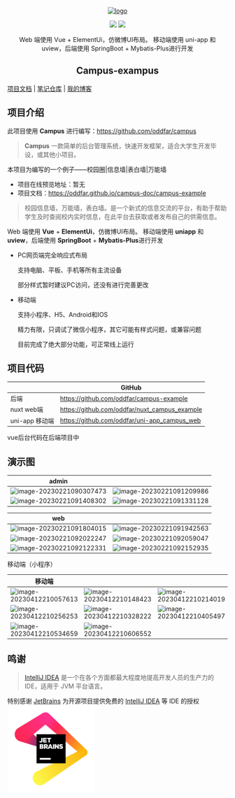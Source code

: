 <p align="center"><a href="https://oddfar.com/" target="_blank" rel="noopener noreferrer"><img width="180" src="https://note.oddfar.com/img/web.png" alt="logo"></a></p>

<p align="center">
  <a href="https://github.com/oddfar/campus-example/stargazers"><img src="https://img.shields.io/github/stars/oddfar/campus-example.svg"></a>
	<a href="https://github.com/oddfar/campus/blob/master/LICENSE"><img src="https://img.shields.io/github/license/mashape/apistatus.svg"></a>
</p>
<p align="center">Web 端使用 Vue + ElementUi，仿微博UI布局。 移动端使用 uni-app 和 uview，后端使用  SpringBoot + Mybatis-Plus进行开发</p>

<h2 align="center">Campus-exampus</h2>

 [项目文档](https://oddfar.github.io/campus-doc/campus-example)  | [笔记仓库](https://github.com/oddfar/notes)  |  [我的博客](https://oddfar.com)  



## 项目介绍

此项目使用 **Campus** 进行编写：<https://github.com/oddfar/campus>

> **Campus** 一款简单的后台管理系统，快速开发框架，适合大学生开发毕设，或其他小项目。

本项目为编写的一个例子——校园圈|信息墙|表白墙|万能墙

- 项目在线预览地址：暂无
- 项目文档：<https://oddfar.github.io/campus-doc/campus-example>

> 校园信息墙，万能墙，表白墙。是一个新式的信息交流的平台，有助于帮助学生及时查阅校内实时信息，在此平台去获取或者发布自己的供需信息。

Web 端使用 **Vue** + **ElementUi**，仿微博UI布局。 移动端使用 **uniapp** 和 **uview**，后端使用  **SpringBoot** + **Mybatis-Plus**进行开发

- PC网页端完全响应式布局

  支持电脑、平板、手机等所有主流设备

  部分样式暂时建议PC访问，还没有进行完善更改

- 移动端

  支持小程序、H5、Android和IOS

  精力有限，只调试了微信小程序，其它可能有样式问题，或兼容问题

  目前完成了绝大部分功能，可正常线上运行

## 项目代码

|                | GitHub                                          |
| -------------- | ----------------------------------------------- |
| 后端           | <https://github.com/oddfar/campus-example>      |
| nuxt web端     | <https://github.com/oddfar/nuxt_campus_example> |
| uni-app 移动端 | <https://github.com/oddfar/uni-app_campus_web>  |

vue后台代码在后端项目中



## 演示图



|                            admin                             |                                                              |
| :----------------------------------------------------------: | ------------------------------------------------------------ |
| ![image-20230221090307473](https://gcore.jsdelivr.net/gh/oddfar/static/campus/doc/image-20230221090307473.png) | ![image-20230221091209986](https://gcore.jsdelivr.net/gh/oddfar/static/campus/doc/image-20230221091209986.png) |
| ![image-20230221091408302](https://gcore.jsdelivr.net/gh/oddfar/static/campus/doc/image-20230221091408302.png) | ![image-20230221091331128](https://gcore.jsdelivr.net/gh/oddfar/static/campus/doc/image-20230221091331128.png) |



| web                                                          |                                                              |
| ------------------------------------------------------------ | ------------------------------------------------------------ |
| ![image-20230221091804015](https://gcore.jsdelivr.net/gh/oddfar/static/campus/doc/image-20230221091804015.png) | ![image-20230221091942563](https://gcore.jsdelivr.net/gh/oddfar/static/campus/doc/image-20230221091942563.png) |
| ![image-20230221092022247](https://gcore.jsdelivr.net/gh/oddfar/static/campus/doc/image-20230221092022247.png) | ![image-20230221092059047](https://gcore.jsdelivr.net/gh/oddfar/static/campus/doc/image-20230221092059047.png) |
| ![image-20230221092122331](https://gcore.jsdelivr.net/gh/oddfar/static/campus/doc/image-20230221092122331.png) | ![image-20230221092152935](https://gcore.jsdelivr.net/gh/oddfar/static/campus/doc/image-20230221092152935.png) |



移动端（小程序）

| 移动端                                                       |                                                              |                                                              |
| ------------------------------------------------------------ | ------------------------------------------------------------ | ------------------------------------------------------------ |
| ![image-20230412210057613](https://gcore.jsdelivr.net/gh/oddfar/static/campus/doc/image-20230412210057613.png) | ![image-20230412210148423](https://gcore.jsdelivr.net/gh/oddfar/static/campus/doc/image-20230412210148423.png) | ![image-20230412210214019](https://gcore.jsdelivr.net/gh/oddfar/static/campus/doc/image-20230412210214019.png) |
| ![image-20230412210256253](https://gcore.jsdelivr.net/gh/oddfar/static/campus/doc/image-20230412210256253.png) | ![image-20230412210328222](https://gcore.jsdelivr.net/gh/oddfar/static/campus/doc/image-20230412210328222.png) | ![image-20230412210405497](https://gcore.jsdelivr.net/gh/oddfar/static/campus/doc/image-20230412210405497.png) |
| ![image-20230412210534659](https://gcore.jsdelivr.net/gh/oddfar/static/campus/doc/image-20230412210534659.png) | ![image-20230412210606552](https://gcore.jsdelivr.net/gh/oddfar/static/campus/doc/image-20230412210606552.png) |                                                              |



## 鸣谢

> [IntelliJ IDEA](https://zh.wikipedia.org/zh-hans/IntelliJ_IDEA) 是一个在各个方面都最大程度地提高开发人员的生产力的 IDE，适用于 JVM 平台语言。

特别感谢 [JetBrains](https://www.jetbrains.com/?from=campus) 为开源项目提供免费的 [IntelliJ IDEA](https://www.jetbrains.com/idea/?from=campus) 等 IDE 的授权  
[<img src=".github/jetbrains-variant.png" width="200"/>](https://www.jetbrains.com/?from=campus)
